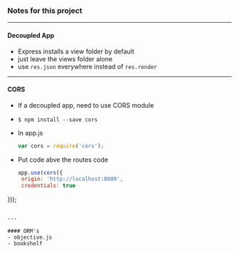 ### Notes for this project

---

#### Decoupled App
- Express installs a view folder by default
- just leave the views folder alone
- use `res.json` everywhere instead of `res.render`

---

#### CORS
- If a decoupled app, need to use CORS module
- `$ npm install --save cors`
- In app.js

  ```js
  var cors = require('cors');

  ```
- Put code abve the routes code

  ```js
  app.use(cors({
   origin: 'http://localhost:8080',
   credentials: true
}));

  ```

---

#### ORM's
  - objective.js
  - bookshelf
